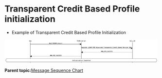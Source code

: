 # Transparent Credit Based Profile initialization

-   Example of Transparent Credit Based Profile Initialization

![](GUID-80F9D2B9-4E45-4050-A1DF-0887C877EA96-low.png)

**Parent topic:**[Message Sequence Chart](GUID-86D4C19A-D181-43E8-B97A-01AB532F2DBF.md)

